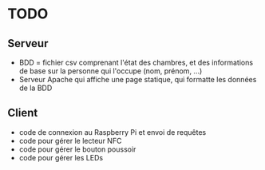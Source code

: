 # TODO

## Serveur

* BDD = fichier csv comprenant l'état des chambres, et des informations de base sur la personne qui l'occupe (nom, prénom, ...)
* Serveur Apache qui affiche une page statique, qui formatte les données de la BDD

## Client 

* code de connexion au Raspberry Pi et envoi de requêtes
* code pour gérer le lecteur NFC
* code pour gérer le bouton poussoir
* code pour gérer les LEDs
